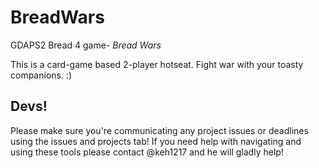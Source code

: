 # **BreadWars**
GDAPS2 Bread 4 game- *Bread Wars*

This is a card-game based 2-player hotseat. Fight war with your toasty companions. :)

## **Devs!**
Please make sure you're communicating any project issues or deadlines using the issues and projects tab!
If you need help with navigating and using these tools please contact @keh1217 and he will gladly help!
